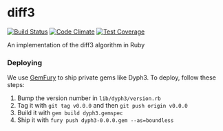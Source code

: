diff3
=====
[![Build Status](https://travis-ci.org/GoBoundless/dyph3.svg)](https://travis-ci.org/GoBoundless/dyph3)
[![Code Climate](https://codeclimate.com/github/GoBoundless/dyph3/badges/gpa.svg)](https://codeclimate.com/github/GoBoundless/dyph3)
[![Test Coverage](https://codeclimate.com/github/GoBoundless/dyph3/badges/coverage.svg)](https://codeclimate.com/github/GoBoundless/dyph3)

An implementation of the diff3 algorithm in Ruby


### Deploying

We use [GemFury](https://manage.fury.io/dash) to ship private gems like Dyph3. To deploy, follow these steps:

1. Bump the version number in `lib/dyph3/version.rb`
2. Tag it with `git tag v0.0.0` and then `git push origin v0.0.0`
3. Build it with `gem build dyph3.gemspec`
4. Ship it with `fury push dyph3-0.0.0.gem --as=boundless`
